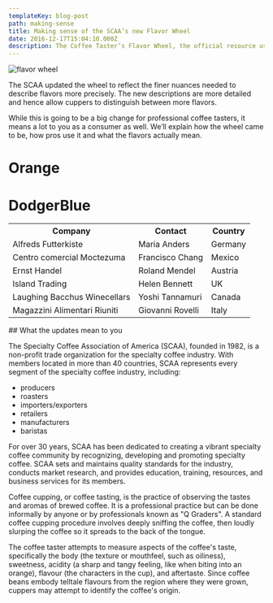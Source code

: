 ```yaml
---
templateKey: blog-post
path: making-sense
title: Making sense of the SCAA’s new Flavor Wheel
date: 2016-12-17T15:04:10.000Z
description: The Coffee Taster’s Flavor Wheel, the official resource used by coffee tasters, has been revised for the first time this year.
---
```


![flavor wheel](/img/flavor_wheel.jpg)

The SCAA updated the wheel to reflect the finer nuances needed to describe flavors more precisely. The new descriptions are more detailed and hence allow cuppers to distinguish between more flavors.

While this is going to be a big change for professional coffee tasters, it means a lot to you as a consumer as well. We’ll explain how the wheel came to be, how pros use it and what the flavors actually mean.

# Orange

# DodgerBlue
<table>

<tbody>

<tr>

<th>Company</th>

<th>Contact</th>

<th>Country</th>

</tr>

<tr>

<td>Alfreds Futterkiste</td>

<td>Maria Anders</td>

<td>Germany</td>

</tr>

<tr>

<td>Centro comercial Moctezuma</td>

<td>Francisco Chang</td>

<td>Mexico</td>

</tr>

<tr>

<td>Ernst Handel</td>

<td>Roland Mendel</td>

<td>Austria</td>

</tr>

<tr>

<td>Island Trading</td>

<td>Helen Bennett</td>

<td>UK</td>

</tr>

<tr>

<td>Laughing Bacchus Winecellars</td>

<td>Yoshi Tannamuri</td>

<td>Canada</td>

</tr>

<tr>

<td>Magazzini Alimentari Riuniti</td>

<td>Giovanni Rovelli</td>

<td>Italy</td>

</tr>

</tbody>

</table>
## What the updates mean to you

The Specialty Coffee Association of America (SCAA), founded in 1982, is a non-profit trade organization for the specialty coffee industry. With members located in more than 40 countries, SCAA represents every segment of the specialty coffee industry, including:

* producers
* roasters
* importers/exporters
* retailers
* manufacturers
* baristas

For over 30 years, SCAA has been dedicated to creating a vibrant specialty coffee community by recognizing, developing and promoting specialty coffee. SCAA sets and maintains quality standards for the industry, conducts market research, and provides education, training, resources, and business services for its members.

Coffee cupping, or coffee tasting, is the practice of observing the tastes and aromas of brewed coffee. It is a professional practice but can be done informally by anyone or by professionals known as "Q Graders". A standard coffee cupping procedure involves deeply sniffing the coffee, then loudly slurping the coffee so it spreads to the back of the tongue.

The coffee taster attempts to measure aspects of the coffee's taste, specifically the body (the texture or mouthfeel, such as oiliness), sweetness, acidity (a sharp and tangy feeling, like when biting into an orange), flavour (the characters in the cup), and aftertaste. Since coffee beans embody telltale flavours from the region where they were grown, cuppers may attempt to identify the coffee's origin.
